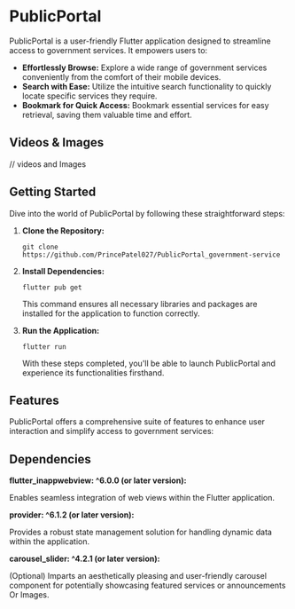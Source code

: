 # PublicPortal

PublicPortal is a user-friendly Flutter application designed to streamline access to government services. It empowers users to:

- **Effortlessly Browse:**  Explore a wide range of government services conveniently from the comfort of their mobile devices.
- **Search with Ease:** Utilize the intuitive search functionality to quickly locate specific services they require.
- **Bookmark for Quick Access:** Bookmark essential services for easy retrieval, saving them valuable time and effort.

## Videos & Images

// videos and Images

## Getting Started

Dive into the world of PublicPortal by following these straightforward steps:

1. **Clone the Repository:**
   ```
   git clone https://github.com/PrincePatel027/PublicPortal_government-service
   ```

2. **Install Dependencies:**
    ```
    flutter pub get
    ```
    This command ensures all necessary libraries and packages are installed for the application to function correctly.

3. **Run the Application:**
    ```
    flutter run
    ```
    With these steps completed, you'll be able to launch PublicPortal and experience its functionalities firsthand.

## Features

PublicPortal offers a comprehensive suite of features to enhance user interaction and simplify access to government services:

## Dependencies
**flutter_inappwebview: ^6.0.0 (or later version):** 

Enables seamless integration of web views within the Flutter application.


**provider: ^6.1.2 (or later version):**

Provides a robust state management solution for handling dynamic data within the application.


**carousel_slider: ^4.2.1 (or later version):**

 (Optional) Imparts an aesthetically pleasing and user-friendly carousel component for potentially showcasing featured services or announcements Or Images.
